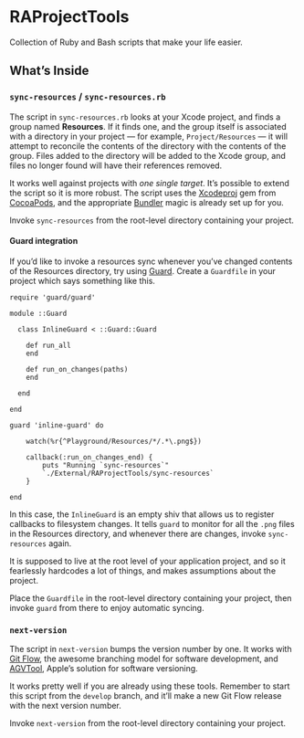 # RAProjectTools

Collection of Ruby and Bash scripts that make your life easier.




## What’s Inside



### `sync-resources` / `sync-resources.rb`

The script in `sync-resources.rb` looks at your Xcode project, and finds a group named **Resources**.  If it finds one, and the group itself is associated with a directory in your project — for example, `Project/Resources` — it will attempt to reconcile the contents of the directory with the contents of the group.  Files added to the directory will be added to the Xcode group, and files no longer found will have their references removed.

It works well against projects with *one single target*.  It’s possible to extend the script so it is more robust.  The script uses the [Xcodeproj](git://github.com/CocoaPods/Xcodeproj.git) gem from [CocoaPods](http://cocoapods.org), and the appropriate [Bundler](http://gembundler.com) magic is already set up for you.

Invoke `sync-resources` from the root-level directory containing your project.


#### Guard integration

If you’d like to invoke a resources sync whenever you’ve changed contents of the Resources directory, try using [Guard](https://github.com/guard/guard/).  Create a `Guardfile` in your project which says something like this.

	require 'guard/guard'
	
	module ::Guard
  
	  class InlineGuard < ::Guard::Guard
	
		def run_all
		end
	
		def run_on_changes(paths)
		end
	
	  end
  
	end

	guard 'inline-guard' do
	
		watch(%r{^Playground/Resources/*/.*\.png$})
	
		callback(:run_on_changes_end) {
			puts "Running `sync-resources`"
			`./External/RAProjectTools/sync-resources`
		}
	
	end

In this case, the `InlineGuard` is an empty shiv that allows us to register callbacks to filesystem changes.  It tells `guard` to monitor for all the `.png` files in the Resources directory, and whenever there are changes, invoke `sync-resources` again.

It is supposed to live at the root level of your application project, and so it fearlessly hardcodes a lot of things, and makes assumptions about the project.

Place the `Guardfile` in the root-level directory containing your project, then invoke `guard` from there to enjoy automatic syncing.



### `next-version`

The script in `next-version` bumps the version number by one.  It works with [Git Flow](https://github.com/nvie/gitflow), the awesome branching model for software development, and [AGVTool](http://cocoadev.com/wiki/AGVTool), Apple’s solution for software versioning.

It works pretty well if you are already using these tools.  Remember to start this script from the `develop` branch, and it’ll make a new Git Flow release with the next version number.

Invoke `next-version` from the root-level directory containing your project.
